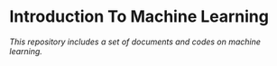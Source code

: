 # Introduction To Machine Learning

*This repository includes a set of documents and codes on machine learning.*

